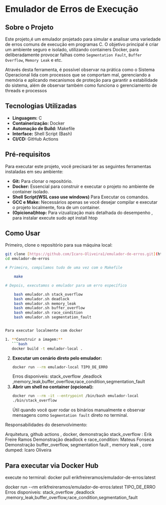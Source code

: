 # Emulador de Erros de Execução

## Sobre o Projeto

Este projeto,é um emulador projetado para simular e analisar uma variedade de erros comuns de execução em programas C. O objetivo principal é criar um ambiente seguro e isolado, utilizando containers Docker, para deliberadamente provocar falhas como `Segmentation Fault`, `Buffer Overflow`, `Memory Leak` e etc.

Através desta ferramenta, é possível observar na prática como o Sistema Operacional lida com processos que se comportam mal, gerenciando a memória e aplicando mecanismos de proteção para garantir a estabilidade do sistema, além de observar também como funciona o gerenciamento de threads e processos

## Tecnologias Utilizadas

- **Linguagem:** C
- **Containerização:** Docker
- **Automação de Build:** Makefile
- **Interface:** Shell Script (Bash)
- **CI/CD:** GitHub Actions

## Pré-requisitos

Para executar este projeto, você precisará ter as seguintes ferramentas instaladas em seu ambiente:

- **Git:** Para clonar o repositório.
- **Docker:** Essencial para construir e executar o projeto no ambiente de container isolado.
- **Shell Script(WSL caso use windows)** Para Executar os comandos.
- **GCC e Make:** Necessários apenas se você desejar compilar e executar o projeto localmente, fora de um container.
- **(Opicional)htop:** Para vizualização mais detalhada do desempenho , para instalar execute sudo apt install htop

## Como Usar

Primeiro, clone o repositório para sua máquina local:

````bash
git clone [https://github.com/Icaro-Oliveira1/emulador-de-erros.git](https://github.com/Icaro-Oliveira1/emulador-de-erros.git)
cd emulador-de-erros

# Primeiro, compilamos tudo de uma vez com o Makefile

    make

# Depois, executamos o emulador para um erro específico

    bash emulador.sh stack_overflow
    bash emulador.sh deadlock
    bash emulador.sh memory_leak
    bash emulador.sh buffer_overflow
    bash emulador.sh race_condition
    bash emulador.sh segmentation_fault


Para executar localmente com docker

1. **Construir a imagem:**
   ```bash
   docker build -t emulador-local .
````

2. **Executar um cenário direto pelo emulador:**
   ```bash
   docker run --rm emulador-local TIPO_DE_ERRO
   ```
   Erros disponiveis: stack_overflow ,deadlock ,memory_leak,buffer_overflow,race_condition,segmentation_fault
3. **Abrir um shell no container (opcional):**
   ```bash
   docker run --rm -it --entrypoint /bin/bash emulador-local
   ./bin/stack_overflow
   ```
   Útil quando você quer rodar os binários manualmente e observar mensagens como `Segmentation fault` direto no terminal.

Responsabilidades do desenvolvimento:

Arquitetura, github actions , docker, demonstração stack_overflow : Erik Freire Ramos
Demonstração deadlock e race_condition: Mateus Fonseca
Demonstração buffer_overflow, segmentation fault , memory leak , core dumped: Icaro Oliveira

## Para executar via Docker Hub

execute no terminal:
docker pull erikfreireramos/emulador-de-erros:latest

docker run --rm erikfreireramos/emulador-de-erros:latest TIPO_DE_ERRO
Erros disponiveis: stack_overflow ,deadlock ,memory_leak,buffer_overflow,race_condition,segmentation_fault
